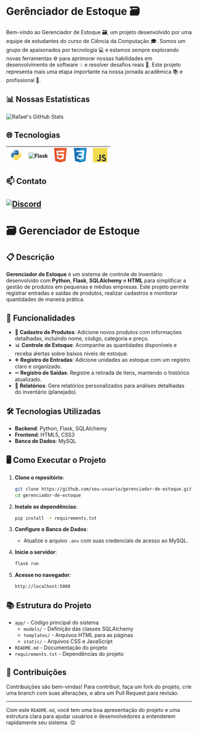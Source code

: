 # Gerênciador de Estoque 🗃️

Bem-vindo ao Gerenciador de Estoque 🗃️, um projeto desenvolvido por uma equipe de estudantes do curso de Ciência da Computação 🎓. Somos um grupo de apaixonados por tecnologia 💻 e estamos sempre explorando novas ferramentas ⚙️ para aprimorar nossas habilidades em desenvolvimento de software 💡 e resolver desafios reais 💪. Este projeto representa mais uma etapa importante na nossa jornada acadêmica 📚 e profissional 🚀.

## 📊 Nossas Estatísticas
![Rafael's GitHub Stats](https://github-readme-stats.vercel.app/api?username=rafaelgoesti&show_icons=true&theme=react&count_private=true)
## 🌐 Tecnologias
| <img title="Python" alt="Python" width="40px" src="https://raw.githubusercontent.com/github/explore/master/topics/python/python.png"> | <img title="Flask" alt="Flask" width="40px" src="https://img.icons8.com/ios-filled/FFFFFF/flask.png"> | <img title="HTML" alt="HTML" width="40px" src="https://raw.githubusercontent.com/devicons/devicon/master/icons/html5/html5-original.svg"> | <img title="CSS" alt="CSS" width="40px" src="https://raw.githubusercontent.com/devicons/devicon/master/icons/css3/css3-original.svg"> | <img title="JavaScript" alt="JavaScript" width="40px" src="https://raw.githubusercontent.com/devicons/devicon/master/icons/javascript/javascript-original.svg"> |
|--|--|--|--|--|

## 📫 Contato
[![Discord](https://img.shields.io/badge/Discord-7289DA?style=for-the-badge&logo=discord&logoColor=white)](https://discord.com/users/seuperfil)
---

# 🗃️ Gerenciador de Estoque

## 📋 Descrição

**Gerenciador de Estoque** é um sistema de controle de inventário desenvolvido com **Python**, **Flask**, **SQLAlchemy** e **HTML** para simplificar a gestão de produtos em pequenas e médias empresas. Este projeto permite registrar entradas e saídas de produtos, realizar cadastros e monitorar quantidades de maneira prática.

## 🚀 Funcionalidades

- 📝 **Cadastro de Produtos**: Adicione novos produtos com informações detalhadas, incluindo nome, código, categoria e preço.
- 📊 **Controle de Estoque**: Acompanhe as quantidades disponíveis e receba alertas sobre baixos níveis de estoque.
- ➕ **Registro de Entradas**: Adicione unidades ao estoque com um registro claro e organizado.
- ➖ **Registro de Saídas**: Registre a retirada de itens, mantendo o histórico atualizado.
- 📑 **Relatórios**: Gere relatórios personalizados para análises detalhadas do inventário (planejado).

## 🛠️ Tecnologias Utilizadas

- **Backend**: Python, Flask, SQLAlchemy
- **Frontend**: HTML5, CSS3
- **Banco de Dados**: MySQL

## 🖥️ Como Executar o Projeto

1. **Clone o repositório**:
   ```bash
   git clone https://github.com/seu-usuario/gerenciador-de-estoque.git
   cd gerenciador-de-estoque
   ```

2. **Instale as dependências**:
   ```bash
   pip install -r requirements.txt
   ```

3. **Configure o Banco de Dados**:
   - Atualize o arquivo `.env` com suas credenciais de acesso ao MySQL.

4. **Inicie o servidor**:
   ```bash
   flask run
   ```

5. **Acesse no navegador**:
   ```
   http://localhost:5000
   ```

## 📚 Estrutura do Projeto

- `app/` - Código principal do sistema
  - `models/` - Definição das classes SQLAlchemy
  - `templates/` - Arquivos HTML para as páginas
  - `static/` - Arquivos CSS e JavaScript
- `README.md` - Documentação do projeto
- `requirements.txt` - Dependências do projeto

## 👥 Contribuições

Contribuições são bem-vindas! Para contribuir, faça um fork do projeto, crie uma branch com suas alterações, e abra um Pull Request para revisão.

---

Com este `README.md`, você tem uma boa apresentação do projeto e uma estrutura clara para ajudar usuários e desenvolvedores a entenderem rapidamente seu sistema. 😊
